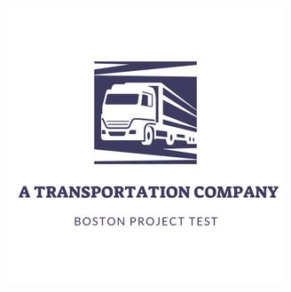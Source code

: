 <p align="center">
  <img src="https://github.com/caesarivs/boston-project-test/raw/master/client/src/assets/logo.png" alt="A Transportation Company Logo"/>
</p>

